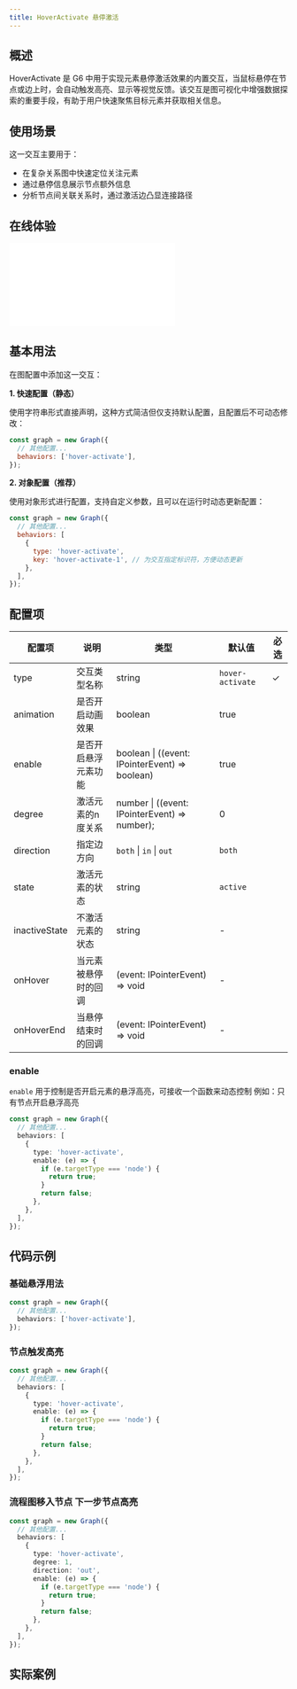 ```yaml
---
title: HoverActivate 悬停激活
---
```


## 概述

HoverActivate 是 G6 中用于实现元素悬停激活效果的内置交互，当鼠标悬停在节点或边上时，会自动触发高亮、显示等视觉反馈。该交互是图可视化中增强数据探索的重要手段，有助于用户快速聚焦目标元素并获取相关信息。

## 使用场景

这一交互主要用于：

- 在复杂关系图中快速定位关注元素
- 通过悬停信息展示节点额外信息
- 分析节点间关联关系时，通过激活边凸显连接路径

## 在线体验

<embed src="@/common/api/behaviors/hover-activate.md"></embed>

## 基本用法

在图配置中添加这一交互：

**1. 快速配置（静态）**

使用字符串形式直接声明，这种方式简洁但仅支持默认配置，且配置后不可动态修改：

```javascript
const graph = new Graph({
  // 其他配置...
  behaviors: ['hover-activate'],
});
```

**2. 对象配置（推荐）**

使用对象形式进行配置，支持自定义参数，且可以在运行时动态更新配置：

```javascript
const graph = new Graph({
  // 其他配置...
  behaviors: [
    {
      type: 'hover-activate',
      key: 'hover-activate-1', // 为交互指定标识符，方便动态更新
    },
  ],
});
```

## 配置项

| 配置项        | 说明                 | 类型                                           | 默认值           | 必选 |
| ------------- | -------------------- | ---------------------------------------------- | ---------------- | ---- |
| type          | 交互类型名称         | string                                         | `hover-activate` | ✓    |
| animation     | 是否开启动画效果     | boolean                                        | true             |      |
| enable        | 是否开启悬浮元素功能 | boolean \| ((event: IPointerEvent) => boolean) | true             |      |
| degree        | 激活元素的n度关系    | number \| ((event: IPointerEvent) => number);  | 0                |      |
| direction     | 指定边方向           | `both` \| `in` \| `out`                        | `both`           |      |
| state         | 激活元素的状态       | string                                         | `active`         |      |
| inactiveState | 不激活元素的状态     | string                                         | -                |      |
| onHover       | 当元素被悬停时的回调 | (event: IPointerEvent) => void                 | -                |      |
| onHoverEnd    | 当悬停结束时的回调   | (event: IPointerEvent) => void                 | -                |      |

### enable

`enable` 用于控制是否开启元素的悬浮高亮，可接收一个函数来动态控制
例如：只有节点开启悬浮高亮

```typescript
const graph = new Graph({
  // 其他配置...
  behaviors: [
    {
      type: 'hover-activate',
      enable: (e) => {
        if (e.targetType === 'node') {
          return true;
        }
        return false;
      },
    },
  ],
});
```

## 代码示例

### 基础悬浮用法

```typescript
const graph = new Graph({
  // 其他配置...
  behaviors: ['hover-activate'],
});
```

### 节点触发高亮

```typescript
const graph = new Graph({
  // 其他配置...
  behaviors: [
    {
      type: 'hover-activate',
      enable: (e) => {
        if (e.targetType === 'node') {
          return true;
        }
        return false;
      },
    },
  ],
});
```

### 流程图移入节点 下一步节点高亮

```typescript
const graph = new Graph({
  // 其他配置...
  behaviors: [
    {
      type: 'hover-activate',
      degree: 1,
      direction: 'out',
      enable: (e) => {
        if (e.targetType === 'node') {
          return true;
        }
        return false;
      },
    },
  ],
});
```

## 实际案例

<Playground path="behavior/highlight-element/demo/basic.js" rid="default-hover-activate"></Playground>
